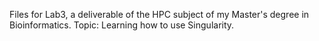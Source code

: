 Files for Lab3, a deliverable of the HPC subject of my Master's degree in Bioinformatics. Topic: Learning how to use Singularity.
